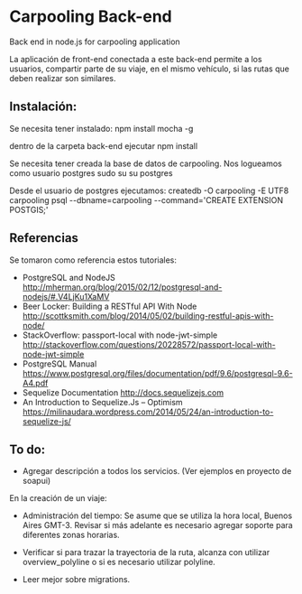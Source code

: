 # Carpooling Back-end
Back end in node.js for carpooling application

La aplicación de front-end conectada a este back-end permite a los usuarios, compartir parte de su viaje, en el mismo vehículo, si las rutas que deben
realizar son similares.

Instalación:
------------
Se necesita tener instalado:
npm install mocha -g

dentro de la carpeta back-end ejecutar
npm install

Se necesita tener creada la base de datos de carpooling.
Nos logueamos como usuario postgres
sudo su
su postgres

Desde el usuario de postgres ejecutamos:
createdb -O carpooling -E UTF8 carpooling
psql --dbname=carpooling --command='CREATE EXTENSION POSTGIS;'

Referencias
-----------
Se tomaron como referencia estos tutoriales:
* PostgreSQL and NodeJS
	http://mherman.org/blog/2015/02/12/postgresql-and-nodejs/#.V4LjKu1XaMV
* Beer Locker: Building a RESTful API With Node
	http://scottksmith.com/blog/2014/05/02/building-restful-apis-with-node/
* StackOverflow: passport-local with node-jwt-simple
	http://stackoverflow.com/questions/20228572/passport-local-with-node-jwt-simple
* PostgreSQL Manual
	https://www.postgresql.org/files/documentation/pdf/9.6/postgresql-9.6-A4.pdf
* Sequelize Documentation
	http://docs.sequelizejs.com
* An Introduction to Sequelize.Js – Optimism
	https://milinaudara.wordpress.com/2014/05/24/an-introduction-to-sequelize-js/

To do:
------
* Agregar descripción a todos los servicios. (Ver ejemplos en proyecto de soapui)

En la creación de un viaje:
* Administración del tiempo: Se asume que se utiliza la hora local, Buenos Aires GMT-3. Revisar si más adelante es necesario agregar soporte para diferentes zonas horarias.
* Verificar si para trazar la trayectoria de la ruta, alcanza con utilizar overview_polyline o si es necesario utilizar polyline.

* Leer mejor sobre migrations.